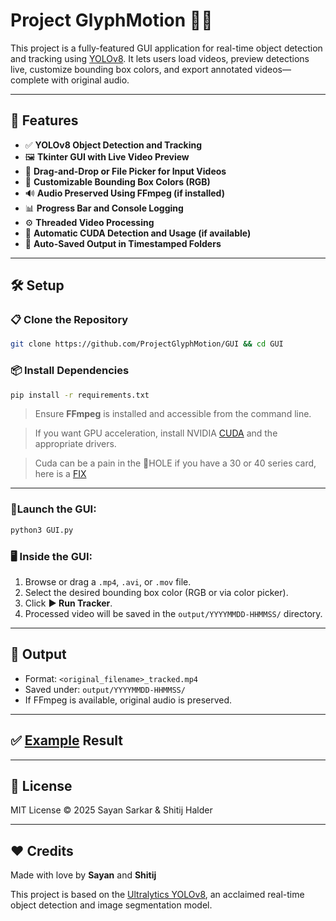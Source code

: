 # Project GlyphMotion 🎯🌀

This project is a fully-featured GUI application for real-time object detection and tracking using [YOLOv8](https://github.com/ultralytics/ultralytics). It lets users load videos, preview detections live, customize bounding box colors, and export annotated videos—complete with original audio.

---

## 🚀 Features

- ✅ **YOLOv8 Object Detection and Tracking**
- 🖼️ **Tkinter GUI with Live Video Preview**
- 📂 **Drag-and-Drop or File Picker for Input Videos**
- 🎨 **Customizable Bounding Box Colors (RGB)**
- 🔊 **Audio Preserved Using FFmpeg (if installed)**
- 📊 **Progress Bar and Console Logging**
- ⚙️ **Threaded Video Processing**
- 🧠 **Automatic CUDA Detection and Usage (if available)**
- 📁 **Auto-Saved Output in Timestamped Folders**

---

## 🛠️ Setup

### 📋 Clone the Repository

```bash
git clone https://github.com/ProjectGlyphMotion/GUI && cd GUI
```

### 📦 Install Dependencies

```bash
pip install -r requirements.txt
```

> Ensure **FFmpeg** is installed and accessible from the command line.

> If you want GPU acceleration, install NVIDIA [CUDA](https://developer.nvidia.com/cuda-downloads) and the appropriate drivers.

> Cuda can be a pain in the 🍑HOLE if you have a 30 or 40 series card, here is a [FIX](https://www.reddit.com/r/StableDiffusion/comments/13n16r7/cuda_not_available_fix_for_anybody_that_is/)

---

### 🚀Launch the GUI:

```bash
python3 GUI.py
```

### 🖥️ Inside the GUI:

1. Browse or drag a `.mp4`, `.avi`, or `.mov` file.
2. Select the desired bounding box color (RGB or via color picker).
3. Click **▶ Run Tracker**.
4. Processed video will be saved in the `output/YYYYMMDD-HHMMSS/` directory.

---

## 📂 Output

- Format: `<original_filename>_tracked.mp4`
- Saved under: `output/YYYYMMDD-HHMMSS/`
- If FFmpeg is available, original audio is preserved.

---

## ✅ [Example](https://drive.google.com/file/d/1kV9-v5E5T7AiDEnNQWlmznmK0GhN4JMc/view) Result

---

## 📃 License

MIT License © 2025 Sayan Sarkar & Shitij Halder

---

## ❤️ Credits

Made with love by **Sayan** and **Shitij**

This project is based on the [Ultralytics YOLOv8](https://github.com/ultralytics/ultralytics), an acclaimed real-time object detection and image segmentation model.
</immersive>
